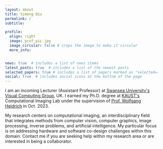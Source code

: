 ```yaml
---
layout: about
title: Simeng Qiu
permalink: /
subtitle: 

profile:
  align: right
  image: prof_pic.jpg
  image_circular: false # crops the image to make it circular
  more_info: 


news: true  # includes a list of news items
latest_posts: true  # includes a list of the newest posts
selected_papers: true # includes a list of papers marked as "selected={true}"
social: true  # includes social icons at the bottom of the page
---
```


I am an incoming Lecturer (Assistant Professor) at [Swansea University's](https://www.swansea.ac.uk/) [Visual Computing Group](https://www.swansea.ac.uk/compsci/research-and-impact/visual-interactive-computing/), UK. I earned my Ph.D. degree at [KAUST's](https://www.kaust.edu.sa/en/) Computational Imaging Lab under the supervision of [Prof. Wolfgang Heidrich](https://vccimaging.org/People/heidriw/) in Oct. 2023.

My research centers on computational imaging, an interdisciplinary field that integrates methods from computer vision, computer graphics, image processing, inverse problems, and artificial intelligence. My particular focus is on addressing hardware and software co-design challenges within this domain. Contact me if you are seeking help within my research area or are interested in being a collaborator.


